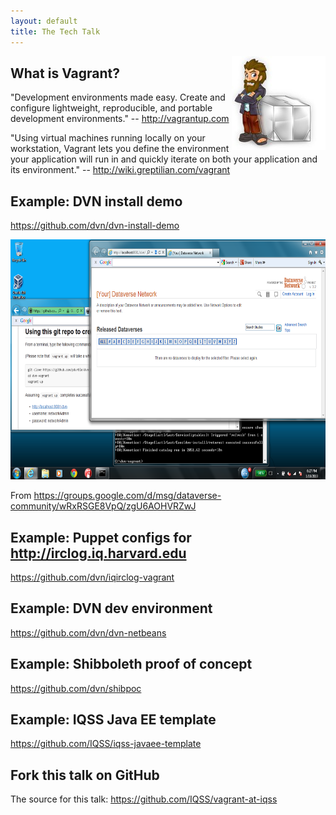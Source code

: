 ```yaml
---
layout: default
title: The Tech Talk
---
```

<img src="./images/vagrant-logo-old.png" align="right">

## What is Vagrant?

"Development environments made easy. Create and configure lightweight, reproducible, and portable development environments." -- http://vagrantup.com

"Using virtual machines running locally on your workstation, Vagrant lets you define the environment your application will run in and quickly iterate on both your application and its environment." -- http://wiki.greptilian.com/vagrant

## Example: DVN install demo

https://github.com/dvn/dvn-install-demo

<img src="./images/dvn-vagrant-windows.png" height="384px" width="683px">

From https://groups.google.com/d/msg/dataverse-community/wRxRSGE8VpQ/zgU6AOHVRZwJ

## Example: Puppet configs for http://irclog.iq.harvard.edu

https://github.com/dvn/iqirclog-vagrant

## Example: DVN dev environment

https://github.com/dvn/dvn-netbeans

## Example: Shibboleth proof of concept

https://github.com/dvn/shibpoc

## Example: IQSS Java EE template

https://github.com/IQSS/iqss-javaee-template

## Fork this talk on GitHub

The source for this talk: https://github.com/IQSS/vagrant-at-iqss
